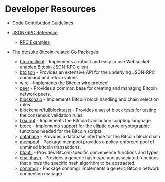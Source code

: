 # Developer Resources

* [Code Contribution Guidelines](https://github.com/aravinddojima/btcd/tree/master/docs/code_contribution_guidelines.md)

* [JSON-RPC Reference](https://github.com/aravinddojima/btcd/tree/master/docs/json_rpc_api.md)
  * [RPC Examples](https://github.com/aravinddojima/btcd/tree/master/docs/json_rpc_api.md#ExampleCode)

* The btcsuite Bitcoin-related Go Packages:
  * [btcrpcclient](https://github.com/aravinddojima/btcd/tree/master/rpcclient) - Implements a
    robust and easy to use Websocket-enabled Bitcoin JSON-RPC client
  * [btcjson](https://github.com/aravinddojima/btcd/tree/master/btcjson) - Provides an extensive API
    for the underlying JSON-RPC command and return values
  * [wire](https://github.com/aravinddojima/btcd/tree/master/wire) - Implements the
    Bitcoin wire protocol
  * [peer](https://github.com/aravinddojima/btcd/tree/master/peer) -
    Provides a common base for creating and managing Bitcoin network peers.
  * [blockchain](https://github.com/aravinddojima/btcd/tree/master/blockchain) -
    Implements Bitcoin block handling and chain selection rules
  * [blockchain/fullblocktests](https://github.com/aravinddojima/btcd/tree/master/blockchain/fullblocktests) -
    Provides a set of block tests for testing the consensus validation rules
  * [txscript](https://github.com/aravinddojima/btcd/tree/master/txscript) -
    Implements the Bitcoin transaction scripting language
  * [btcec](https://github.com/aravinddojima/btcd/tree/master/btcec) - Implements
    support for the elliptic curve cryptographic functions needed for the
    Bitcoin scripts
  * [database](https://github.com/aravinddojima/btcd/tree/master/database) -
    Provides a database interface for the Bitcoin block chain
  * [mempool](https://github.com/aravinddojima/btcd/tree/master/mempool) -
    Package mempool provides a policy-enforced pool of unmined bitcoin
    transactions.
  * [btcutil](https://github.com/aravinddojima/btcd/btcutil) - Provides Bitcoin-specific
    convenience functions and types
  * [chainhash](https://github.com/aravinddojima/btcd/tree/master/chaincfg/chainhash) -
    Provides a generic hash type and associated functions that allows the
    specific hash algorithm to be abstracted.
  * [connmgr](https://github.com/aravinddojima/btcd/tree/master/connmgr) -
    Package connmgr implements a generic Bitcoin network connection manager.
